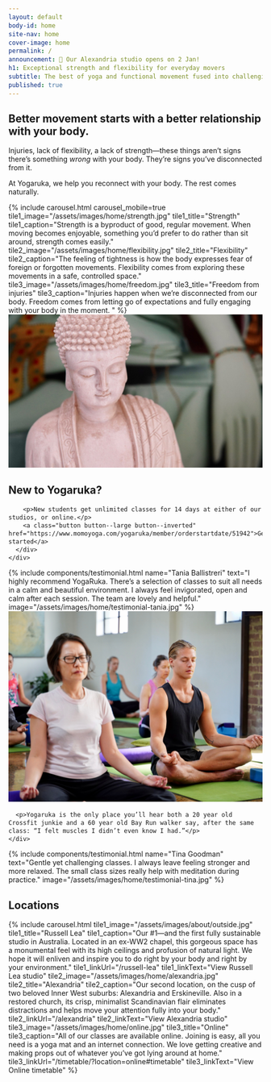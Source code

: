 ```yaml
---
layout: default
body-id: home
site-nav: home
cover-image: home
permalink: /
announcement: 🎉 Our Alexandria studio opens on 2 Jan!
h1: Exceptional strength and flexibility for everyday movers
subtitle: The best of yoga and functional movement fused into challenging yet accessible classes. Located in Alexandria, Russell Lea, and online.
published: true
---
```


<div class="Home">
  <section>
    <div class="Home-intro">
      <h2>Better movement starts with a better relationship with your body.</h2>
      <div class="container container--md">
        <p>Injuries, lack of flexibility, a lack of strength—these things aren’t signs there’s something <em>wrong</em> with your body. They’re signs you’ve disconnected from it.</p>
        <p>At Yogaruka, we help you reconnect with your body. The rest comes naturally.</p>
      </div>
    </div>
  </section>

  <section>
    {% include carousel.html carousel_mobile=true tile1_image="/assets/images/home/strength.jpg" tile1_title="Strength" tile1_caption="Strength is a byproduct of good, regular movement. When moving becomes enjoyable, something you’d prefer to do rather than sit around, strength comes easily." tile2_image="/assets/images/home/flexibility.jpg" tile2_title="Flexibility" tile2_caption="The feeling of tightness is how the body expresses fear of foreign or forgotten movements. Flexibility comes from exploring these movements in a safe, controlled space." tile3_image="/assets/images/home/freedom.jpg" tile3_title="Freedom from injuries" tile3_caption="Injuries happen when we’re disconnected from our body. Freedom comes from letting go of expectations and fully engaging with your body in the moment. " %}
  </section>

  <section>
    <div class="Home-banner">
      <img src="/assets/images/home/callout.jpg">
      <div>
        <h2>New to Yogaruka?</h2>

        <p>New students get unlimited classes for 14 days at either of our studios, or online.</p>
        <a class="button button--large button--inverted" href="https://www.momoyoga.com/yogaruka/member/orderstartdate/51942">Get started</a>
      </div>
    </div>
  </section>

  <section>
    {% include components/testimonial.html name="Tania Ballistreri" text="I highly recommend YogaRuka. There’s a selection of classes to suit all needs in a calm and beautiful environment. I always feel invigorated, open and calm after each session. The team are lovely and helpful." image="/assets/images/home/testimonial-tania.jpg" %}
  </section>

  <section>
    <div class="Home-sideBySide">
      <div>
        <img src="/assets/images/home/junkies.jpg">  
      </div>

      <p>Yogaruka is the only place you’ll hear both a 20 year old Crossfit junkie and a 60 year old Bay Run walker say, after the same class: “I felt muscles I didn’t even know I had.”</p>
    </div>
  </section>

  <section>
    {% include components/testimonial.html name="Tina Goodman" text="Gentle yet challenging classes. I always leave feeling stronger and more relaxed. The small class sizes really help with meditation during practice." image="/assets/images/home/testimonial-tina.jpg" %}
  </section>

  <section>
    <h2>Locations</h2>
    {% include carousel.html tile1_image="/assets/images/about/outside.jpg" tile1_title="Russell Lea" tile1_caption="Our #1—and the first fully sustainable studio in Australia. Located in an ex-WW2 chapel, this gorgeous space has a monumental feel with its high ceilings and profusion of natural light. We hope it will enliven and inspire you to do right by your body and right by your environment." tile1_linkUrl="/russell-lea" tile1_linkText="View Russell Lea studio" tile2_image="/assets/images/home/alexandria.jpg" tile2_title="Alexandria" tile2_caption="Our second location, on the cusp of two beloved Inner West suburbs: Alexandria and Erskineville. Also in a restored church, its crisp, minimalist Scandinavian flair eliminates distractions and helps move your attention fully into your body." tile2_linkUrl="/alexandria" tile2_linkText="View Alexandria studio" tile3_image="/assets/images/home/online.jpg" tile3_title="Online" tile3_caption="All of our classes are available online. Joining is easy, all you need is a yoga mat and an internet connection. We love getting creative and making props out of whatever you’ve got lying around at home." tile3_linkUrl="/timetable/?location=online#timetable" tile3_linkText="View Online timetable" %}
  </section>
</div>